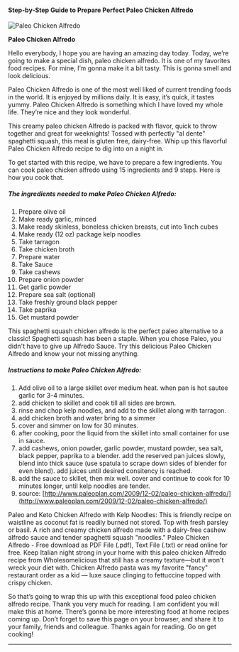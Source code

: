             

#### Step-by-Step Guide to Prepare Perfect Paleo Chicken Alfredo

![Paleo Chicken Alfredo](https://img-global.cpcdn.com/recipes/29534169/751x532cq70/paleo-chicken-alfredo-recipe-main-photo.jpg)

**Paleo Chicken Alfredo**

Hello everybody, I hope you are having an amazing day today. Today, we’re going to make a special dish, paleo chicken alfredo. It is one of my favorites food recipes. For mine, I’m gonna make it a bit tasty. This is gonna smell and look delicious.

Paleo Chicken Alfredo is one of the most well liked of current trending foods in the world. It is enjoyed by millions daily. It is easy, it’s quick, it tastes yummy. Paleo Chicken Alfredo is something which I have loved my whole life. They’re nice and they look wonderful.

This creamy paleo chicken Alfredo is packed with flavor, quick to throw together and great for weeknights! Tossed with perfectly "al dente" spaghetti squash, this meal is gluten free, dairy-free. Whip up this flavorful Paleo Chicken Alfredo recipe to dig into on a night in.

To get started with this recipe, we have to prepare a few ingredients. You can cook paleo chicken alfredo using 15 ingredients and 9 steps. Here is how you cook that.

##### The ingredients needed to make Paleo Chicken Alfredo:

1.  Prepare olive oil
2.  Make ready garlic, minced
3.  Make ready skinless, boneless chicken breasts, cut into 1inch cubes
4.  Make ready (12 oz) package kelp noodles
5.  Take tarragon
6.  Take chicken broth
7.  Prepare water
8.  Take Sauce
9.  Take cashews
10.  Prepare onion powder
11.  Get garlic powder
12.  Prepare sea salt (optional)
13.  Take freshly ground black pepper
14.  Take paprika
15.  Get mustard powder

This spaghetti squash chicken alfredo is the perfect paleo alternative to a classic! Spaghetti squash has been a staple. When you chose Paleo, you didn't have to give up Alfredo Sauce. Try this delicious Paleo Chicken Alfredo and know your not missing anything.

##### Instructions to make Paleo Chicken Alfredo:

1.  Add olive oil to a large skillet over medium heat. when pan is hot sautee garlic for 3-4 minutes.
2.  add chicken to skillet and cook till all sides are brown.
3.  rinse and chop kelp noodles, and add to the skillet along with tarragon.
4.  add chicken broth and water bring to a simmer
5.  cover and simmer on low for 30 minutes.
6.  after cooking, poor the liquid from the skillet into small container for use in sauce.
7.  add cashews, onion powder, garlic powder, mustard powder, sea salt, black pepper, paprika to a blender. add the reserved pan juices slowly, blend into thick sauce (use spatula to scrape down sides of blender for even blend). add juices until desired consitency is reached.
8.  add the sauce to skillet, then mix well. cover and continue to cook for 10 minutes longer, until kelp noodles are tender.
9.  source: [http://www.paleoplan.com/2009/12-02/paleo-chicken-alfredo/](http://www.paleoplan.com/2009/12-02/paleo-chicken-alfredo/)

Paleo and Keto Chicken Alfredo with Kelp Noodles: This is friendly recipe on waistline as coconut fat is readily burned not stored. Top with fresh parsley or basil. A rich and creamy chicken alfredo made with a dairy-free cashew alfredo sauce and tender spaghetti squash "noodles." Paleo Chicken Alfredo - Free download as PDF File (.pdf), Text File (.txt) or read online for free. Keep Italian night strong in your home with this paleo chicken Alfredo recipe from Wholesomelicious that still has a creamy texture—but it won't wreck your diet with. Chicken Alfredo pasta was my favorite "fancy" restaurant order as a kid — luxe sauce clinging to fettuccine topped with crispy chicken.

So that’s going to wrap this up with this exceptional food paleo chicken alfredo recipe. Thank you very much for reading. I am confident you will make this at home. There’s gonna be more interesting food at home recipes coming up. Don’t forget to save this page on your browser, and share it to your family, friends and colleague. Thanks again for reading. Go on get cooking!

* * *